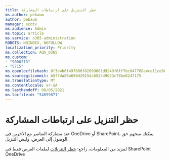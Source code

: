 ```yaml
---
title: حظر التنزيل على ارتباطات المشاركة
ms.author: pebaum
author: pebaum
manager: scotv
ms.audience: Admin
ms.topic: article
ms.service: o365-administration
ROBOTS: NOINDEX, NOFOLLOW
localization_priority: Priority
ms.collection: Adm_O365
ms.custom:
- "9000213"
- "5715"
ms.openlocfilehash: 0f3e4b6f497606f82699681d9249f0ff7bc847768e4ce11ce06586d3fdd3676b
ms.sourcegitcommit: b5f7da89a650d2915dc652449623c78be6247175
ms.translationtype: MT
ms.contentlocale: ar-SA
ms.lasthandoff: 08/05/2021
ms.locfileid: "54059871"
---
```

# <a name="block-download-on-sharing-links"></a>حظر التنزيل على ارتباطات المشاركة

عند مشاركة العناصر مع الآخرين في OneDrive أو SharePoint، يمكنك منحهم حق الوصول إلى العرض، وليس التنزيل.

لمزيد من المعلومات، راجع: [حظر التنزيلات](https://support.microsoft.com/office/block-downloads-for-view-only-files-in-sharepoint-and-onedrive-6051184b-62ac-4149-b874-13dcd40ef91e) لملفات العرض فقط في SharePoint OneDrive

